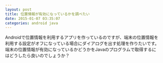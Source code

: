 ```yaml
---
layout: post
title: 位置情報が有効になっているかを調べたい
date: 2015-01-07 03:35:07
categories: android java
---
```

<!-- {% raw %} -->
<p>Androidで位置情報を利用するアプリを作っているのですが、端末の位置情報を利用する設定がオフになっている場合にダイアログを出す処理を作りたいです。
端末の位置情報が有効になっているかどうかをJavaのプログラムで取得するにはどうしたら良いのでしょうか？</p>
<!-- {% endraw %} -->
